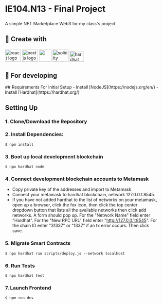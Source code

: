 <h1 align="left">IE104.N13 - Final Project</h1>

###

<p align="left">A simple NFT Marketplace Web3 for my class's project</p>

###

<h2 align="left">🚗 Create with</h2>

###

<div align="left">
  <img src="https://cdn.jsdelivr.net/gh/devicons/devicon/icons/react/react-original.svg" height="40" width="52" alt="react logo"  />
  <img src="https://cdn.jsdelivr.net/gh/devicons/devicon/icons/nextjs/nextjs-original.svg" height="40" width="52" alt="nextjs logo"  />
  <img src="https://camo.githubusercontent.com/bcd4bda49ef6cd9537db065920f4f4f6ac670eae0e0adf2c5133c19b319f1574/68747470733a2f2f627261646c632e67616c6c65727963646e2e76736173736574732e696f2f657874656e73696f6e732f627261646c632f7673636f64652d7461696c77696e646373732f302e322e302f313535383034303536333634392f4d6963726f736f66742e56697375616c53747564696f2e53657276696365732e49636f6e732e44656661756c74" height="40" width="40 alt="tailwindcss logo"  />
  <img src="https://logo-download.com/wp-content/data/images/png/Solidity-logo.png" height="40" width="52" alt="solidity logo"  />
  <img src="https://seeklogo.com/images/H/hardhat-logo-888739EBB4-seeklogo.com.png" height="35" width="47" alt="hardhat logo"  />
</div>

###

<h2 align="left">🚀 For developing</h2>
                ## Requirements For Initial Setup
- Install [NodeJS](https://nodejs.org/en/)
- Install [Hardhat](https://hardhat.org/)

## Setting Up
### 1. Clone/Download the Repository

### 2. Install Dependencies:
```
$ npm install
```
### 3. Boot up local development blockchain
```
$ npx hardhat node
```

### 4. Connect development blockchain accounts to Metamask
- Copy private key of the addresses and import to Metamask
- Connect your metamask to hardhat blockchain, network 127.0.0.1:8545.
- If you have not added hardhat to the list of networks on your metamask, open up a browser, click the fox icon, then click the top center dropdown button that lists all the available networks then click add networks. A form should pop up. For the "Network Name" field enter "Hardhat". For the "New RPC URL" field enter "http://127.0.0.1:8545". For the chain ID enter "31337" or "1337" if an tx error occurs. Then click save.  


### 5. Migrate Smart Contracts
`$ npx hardhat run scripts/deploy.js --network localhost`

### 6. Run Tests
`$ npx hardhat test`

### 7. Launch Frontend
`$ npm run dev`              
